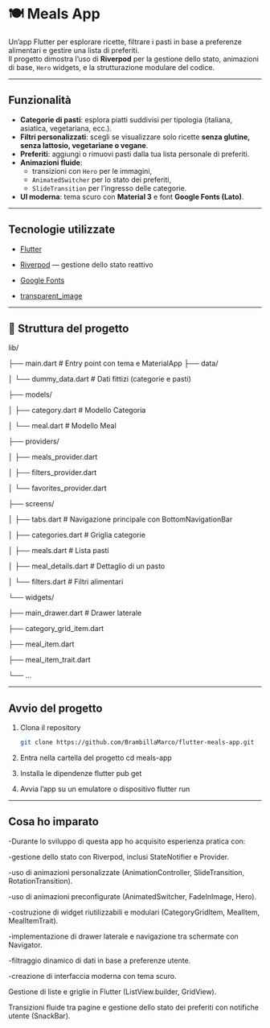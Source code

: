 # 🍽️ Meals App

Un’app Flutter per esplorare ricette, filtrare i pasti in base a preferenze alimentari e gestire una lista di preferiti.  
Il progetto dimostra l’uso di **Riverpod** per la gestione dello stato, animazioni di base, `Hero` widgets, e la strutturazione modulare del codice.

---

## Funzionalità

- **Categorie di pasti**: esplora piatti suddivisi per tipologia (italiana, asiatica, vegetariana, ecc.).  
- **Filtri personalizzati**: scegli se visualizzare solo ricette **senza glutine, senza lattosio, vegetariane o vegane**.  
- **Preferiti**: aggiungi o rimuovi pasti dalla tua lista personale di preferiti.  
- **Animazioni fluide**:  
  - transizioni con `Hero` per le immagini,  
  - `AnimatedSwitcher` per lo stato dei preferiti,  
  - `SlideTransition` per l’ingresso delle categorie.  
- **UI moderna**: tema scuro con **Material 3** e font **Google Fonts (Lato)**.  

---

## Tecnologie utilizzate

- [Flutter](https://flutter.dev/)
  
- [Riverpod](https://riverpod.dev/) — gestione dello stato reattivo
  
- [Google Fonts](https://pub.dev/packages/google_fonts)
  
- [transparent_image](https://pub.dev/packages/transparent_image)
  

---

## 📂 Struttura del progetto

lib/

├── main.dart # Entry point con tema e MaterialApp
├── data/

│ └── dummy_data.dart # Dati fittizi (categorie e pasti)

├── models/

│ ├── category.dart # Modello Categoria

│ └── meal.dart # Modello Meal

├── providers/

│ ├── meals_provider.dart

│ ├── filters_provider.dart

│ └── favorites_provider.dart

├── screens/

│ ├── tabs.dart # Navigazione principale con BottomNavigationBar

│ ├── categories.dart # Griglia categorie

│ ├── meals.dart # Lista pasti

│ ├── meal_details.dart # Dettaglio di un pasto

│ └── filters.dart # Filtri alimentari

└── widgets/

├── main_drawer.dart # Drawer laterale

├── category_grid_item.dart

├── meal_item.dart

├── meal_item_trait.dart

└── ...

---

## Avvio del progetto

1. Clona il repository  
   ```bash
   git clone https://github.com/BrambillaMarco/flutter-meals-app.git
   
2. Entra nella cartella del progetto
cd meals-app

3. Installa le dipendenze
flutter pub get

4. Avvia l’app su un emulatore o dispositivo
flutter run

---


## Cosa ho imparato
-Durante lo sviluppo di questa app ho acquisito esperienza pratica con:

-gestione dello stato con Riverpod, inclusi StateNotifier e Provider.

-uso di animazioni personalizzate (AnimationController, SlideTransition, RotationTransition).

-uso di animazioni preconfigurate (AnimatedSwitcher, FadeInImage, Hero).

-costruzione di widget riutilizzabili e modulari (CategoryGridItem, MealItem, MealItemTrait).

-implementazione di drawer laterale e navigazione tra schermate con Navigator.

-filtraggio dinamico di dati in base a preferenze utente.

-creazione di interfaccia moderna con tema scuro.

Gestione di liste e griglie in Flutter (ListView.builder, GridView).

Transizioni fluide tra pagine e gestione dello stato dei preferiti con notifiche utente (SnackBar).
